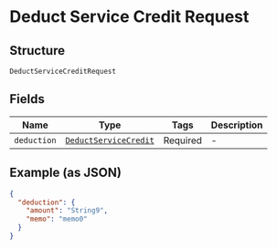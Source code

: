 
# Deduct Service Credit Request

## Structure

`DeductServiceCreditRequest`

## Fields

| Name | Type | Tags | Description |
|  --- | --- | --- | --- |
| `deduction` | [`DeductServiceCredit`](../../doc/models/deduct-service-credit.md) | Required | - |

## Example (as JSON)

```json
{
  "deduction": {
    "amount": "String9",
    "memo": "memo0"
  }
}
```

